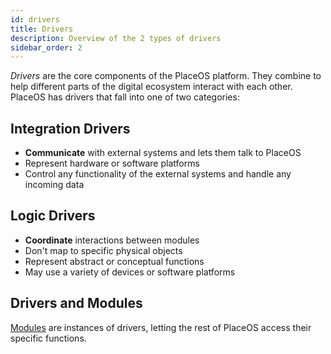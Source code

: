 ```yaml
---
id: drivers
title: Drivers
description: Overview of the 2 types of drivers
sidebar_order: 2
---
```

<!-- # Drivers -->

_Drivers_ are the core components of the PlaceOS platform. 
They combine to help different parts of the digital ecosystem interact with each other.
PlaceOS has drivers that fall into one of two categories:

## Integration Drivers
- **Communicate** with external systems and lets them talk to PlaceOS
- Represent hardware or software platforms
- Control any functionality of the external systems and handle any incoming data

## Logic Drivers
- **Coordinate** interactions between modules
- Don't map to specific physical objects
- Represent abstract or conceptual functions 
- May use a variety of devices or software platforms

<!-- images pending asset folder or mermaid.js -->
<!-- ![Drivers either communicate or coordinate.](../.gitbook/assets/concepts-drivers.svg) -->

## Drivers and Modules
[Modules](modules.md) are instances of drivers, letting the rest of PlaceOS access their specific functions.



